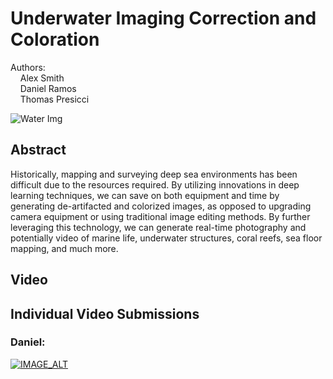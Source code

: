 # Underwater Imaging Correction and Coloration
Authors: <br>
&nbsp;&nbsp;&nbsp;  Alex Smith<br>
&nbsp;&nbsp;&nbsp;  Daniel Ramos<br>
&nbsp;&nbsp;&nbsp;  Thomas Presicci<br>

<img src="https://i.insider.com/5dd69e19fd9db23c606b0e92?width=700" alt="Water Img"/>

## Abstract
Historically, mapping and surveying deep sea environments has been difficult due to the resources required. By utilizing innovations in deep learning techniques, we can save on both equipment and time by generating de-artifacted and colorized images, as opposed to upgrading camera equipment or using traditional image editing methods. By further leveraging this technology, we can generate real-time photography and potentially video of marine life, underwater structures, coral reefs, sea floor mapping, and much more.

## Video

## Individual Video Submissions
### Daniel:

[![IMAGE_ALT](https://img.youtube.com/vi/cHXUSpZdsEo/0.jpg)](https://www.youtube.com/watch?v=cHXUSpZdsEo)
